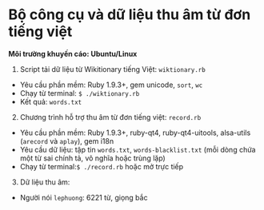 Bộ công cụ và dữ liệu thu âm từ đơn tiếng việt
=========================

**Môi trường khuyến cáo: Ubuntu/Linux**

1. Script tải dữ liệu từ Wikitionary tiếng Việt: `wiktionary.rb`
  * Yêu cầu phần mềm: Ruby 1.9.3+, gem unicode, `sort`, `wc`
  * Chạy từ terminal: `$ ./wiktionary.rb`
  * Kết quả: `words.txt`
  
2. Chương trình hỗ trợ thu âm từ đơn tiếng việt: `record.rb`
  * Yêu cầu phần mềm: Ruby 1.9.3+, ruby-qt4, ruby-qt4-uitools, alsa-utils (`arecord` và `aplay`), gem i18n
  * Yêu cầu dữ liệu: tập tin `words.txt`, `words-blacklist.txt` (mỗi dòng chứa một từ sai chính tả, vô nghĩa hoặc trùng lặp)
  * Chạy từ terminal:`$ ./record.rb` hoặc mở trực tiếp
3. Dữ liệu thu âm: 
  * Người nói `lephuong`: 6221 từ, giọng bắc
